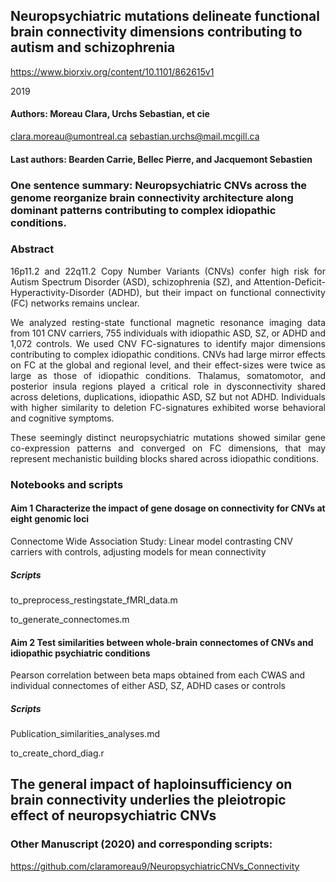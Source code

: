 ## Neuropsychiatric mutations delineate functional brain connectivity dimensions contributing to autism and schizophrenia
https://www.biorxiv.org/content/10.1101/862615v1 </p>
2019 </p>

#### Authors: Moreau Clara, Urchs Sebastian, et cie
clara.moreau@umontreal.ca
sebastian.urchs@mail.mcgill.ca 

#### Last authors: Bearden Carrie, Bellec Pierre, and Jacquemont Sebastien 

### One sentence summary: Neuropsychiatric CNVs across the genome reorganize brain connectivity architecture along dominant patterns contributing to complex idiopathic conditions.

### Abstract
<p align="justify"> 16p11.2 and 22q11.2 Copy Number Variants (CNVs) confer high risk for Autism Spectrum Disorder (ASD), schizophrenia (SZ), and Attention-Deficit-Hyperactivity-Disorder (ADHD), but their impact on functional connectivity (FC) networks remains unclear. </p>
<p align="justify"> We analyzed resting-state functional magnetic resonance imaging data from 101 CNV carriers, 755 individuals with idiopathic ASD, SZ, or ADHD and 1,072 controls. We used CNV FC-signatures to identify major dimensions contributing to complex idiopathic conditions. CNVs had large mirror effects on FC at the global and regional level, and their effect-sizes were twice as large as those of idiopathic conditions. Thalamus, somatomotor, and posterior insula regions played a critical role in dysconnectivity shared across deletions, duplications, idiopathic ASD, SZ but not ADHD. Individuals with higher similarity to deletion FC-signatures exhibited worse behavioral and cognitive symptoms. </p>
<p align="justify"> These seemingly distinct neuropsychiatric mutations showed similar gene co-expression patterns and converged on FC dimensions, that may represent mechanistic building blocks shared across idiopathic conditions.</p>

### Notebooks and scripts

#### Aim 1 Characterize the impact of gene dosage on connectivity for CNVs at eight genomic loci

Connectome Wide Association Study: Linear model contrasting CNV carriers with controls, adjusting models for mean connectivity </p>
##### Scripts
to_preprocess_restingstate_fMRI_data.m </p>
to_generate_connectomes.m </p>

#### Aim 2 Test similarities between whole-brain connectomes of CNVs and idiopathic psychiatric conditions
Pearson correlation between beta maps obtained from each CWAS and individual connectomes of either ASD, SZ, ADHD cases or controls 
##### Scripts
Publication_similarities_analyses.md

to_create_chord_diag.r </p>

## The general impact of haploinsufficiency on brain connectivity underlies the pleiotropic effect of neuropsychiatric CNVs
### Other Manuscript (2020) and corresponding scripts:

https://github.com/claramoreau9/NeuropsychiatricCNVs_Connectivity
